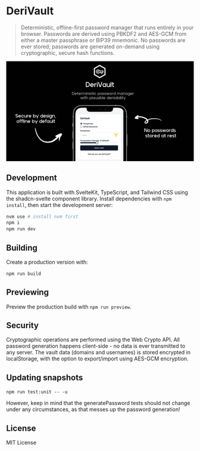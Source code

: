 # DeriVault

> Deterministic, offline-first password manager that runs entirely in your browser. Passwords are derived using PBKDF2 and AES-GCM from either a master passphrase or BIP39 mnemonic. No passwords are ever stored; passwords are generated on-demand using cryptographic, secure hash functions.

![Banner](./.github/resources/banner.png)

## Development

This application is built with SvelteKit, TypeScript, and Tailwind CSS using the shadcn-svelte component library. Install dependencies with `npm install`, then start the development server:

```bash
nvm use # install nvm first
npm i
npm run dev
```

## Building

Create a production version with:

```bash
npm run build
```

## Previewing

Preview the production build with `npm run preview`.

## Security

Cryptographic operations are performed using the Web Crypto API. All password generation happens client-side - no data is ever transmitted to any server. The vault data (domains and usernames) is stored encrypted in localStorage, with the option to export/import using AES-GCM encryption.

## Updating snapshots

```
npm run test:unit -- -u
```

However, keep in mind that the generatePassword tests should not change under any circumstances, as that messes up the password generation!

## License

MIT License

